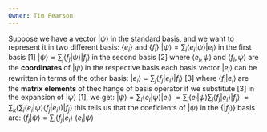 ```yaml
---
Owner: Tim Pearson
---
```

Suppose we have a vector $| \psi \rangle$ in the standard basis, and we want to represent it in two different basis:
$\{e_i\}$ and $\{f_i\}$
$| \psi \rangle = \sum _i\langle e_i | \psi \rangle | e_i \rangle$ in the first basis [1]
$| \psi \rangle = \sum _j\langle f_j | \psi \rangle | f_j \rangle$ in the second basis [2]
where $\langle e_i , \psi \rangle$ and $\langle f_i , \psi \rangle$ are the **coordinates** of $| \psi \rangle$ in the respective basis
each basis vector $| e_i \rangle$ can be rewritten in terms of the other basis:
$|e _ i \rangle = \sum _ j \langle f _ j | e _ i \rangle | f _i \rangle$ [3]
where $\langle f_ i | e _i \rangle$ are the **matrix elements** of thec hange of basis operator
if we substitute [3] in the expansion of $| \psi \rangle$ [1], we get:
$| \psi \rangle = \sum _ i \langle e_i | \psi \rangle | e_i \rangle$
$= \sum _ i \langle e _ i | \psi \rangle \sum _ j \langle f _ j | e_i \rangle | f_j \rangle$
$= \sum _k \left( \sum _ i \langle e_i | \psi \rangle \langle f_j | e_i \rangle \right) | f_j \rangle$
this tells us that the coeficients of $| \psi \rangle$ in the $\{|f_j \rangle\}$ basis are:
$\langle f_j | \psi \rangle = \sum _ i \langle f _ j | e_i \rangle \ \langle e_i | \psi \rangle$